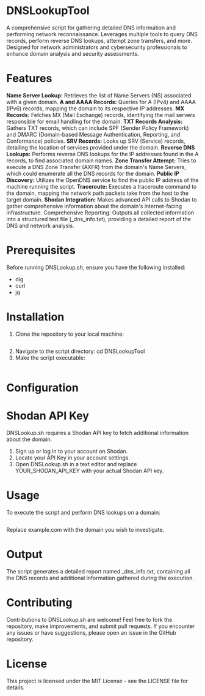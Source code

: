 # DNSLookupTool
A comprehensive script for gathering detailed DNS information and performing network reconnaissance. Leverages multiple tools to query DNS records, perform reverse DNS lookups, attempt zone transfers, and more. Designed for network administrators and cybersecurity professionals to enhance domain analysis and security assessments.

# Features
**Name Server Lookup:** Retrieves the list of Name Servers (NS) associated with a given domain.
**A and AAAA Records:** Queries for A (IPv4) and AAAA (IPv6) records, mapping the domain to its respective IP addresses.
**MX Records:** Fetches MX (Mail Exchange) records, identifying the mail servers responsible for email handling for the domain.
**TXT Records Analysis:** Gathers TXT records, which can include SPF (Sender Policy Framework) and DMARC (Domain-based Message Authentication, Reporting, and Conformance) policies.
**SRV Records:** Looks up SRV (Service) records, detailing the location of services provided under the domain.
**Reverse DNS Lookups:** Performs reverse DNS lookups for the IP addresses found in the A records, to find associated domain names.
**Zone Transfer Attempt:** Tries to execute a DNS Zone Transfer (AXFR) from the domain's Name Servers, which could enumerate all the DNS records for the domain.
**Public IP Discovery:** Utilizes the OpenDNS service to find the public IP address of the machine running the script.
**Traceroute:** Executes a traceroute command to the domain, mapping the network path packets take from the host to the target domain.
**Shodan Integration:** Makes advanced API calls to Shodan to gather comprehensive information about the domain's internet-facing infrastructure.
Comprehensive Reporting: Outputs all collected information into a structured text file (<domain>_dns_info.txt), providing a detailed report of the DNS and network analysis.

# Prerequisites
Before running DNSLookup.sh, ensure you have the following installed:

- dig
- curl
- jq

# Installation
1. Clone the repository to your local machine:
   ```git clone https://github.com/yourusername/DNSLookupTool.git
   ```
3. Navigate to the script directory:
   cd DNSLookupTool
4. Make the script executable:
  ```chmod +x DNSLookup.sh
```
 # Configuration
 # Shodan API Key
DNSLookup.sh requires a Shodan API key to fetch additional information about the domain.

1. Sign up or log in to your account on Shodan.
2. Locate your API Key in your account settings.
3. Open DNSLookup.sh in a text editor and replace YOUR_SHODAN_API_KEY with your actual Shodan API key.

 # Usage
 To execute the script and perform DNS lookups on a domain:
 ```./DNSLookup.sh example.com
```
Replace example.com with the domain you wish to investigate.

# Output
The script generates a detailed report named <domain>_dns_info.txt, containing all the DNS records and additional information gathered during the execution.

# Contributing
Contributions to DNSLookup.sh are welcome! Feel free to fork the repository, make improvements, and submit pull requests. If you encounter any issues or have suggestions, please open an issue in the GitHub repository.

# License
This project is licensed under the MIT License - see the LICENSE file for details.
